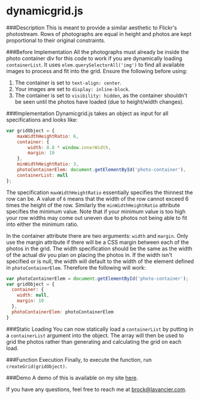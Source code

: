 # dynamicgrid.js

###Description
This is meant to provide a similar aesthetic to Flickr's photostream. Rows of photographs are equal in height and photos are kept proportional to their original constraints.

###Before Implementation
All the photographs must already be inside the photo container div for this code to work if you are dynamically loading `containerList`. It uses `elem.querySelectorAll('img')` to find all available images to process and fit into the grid.
Ensure the following before using:
1. The container is set to `text-align: center`.
2. Your images are set to `display: inline-block`.
3. The container is set to `visibility: hidden`, as the container shouldn't be seen until the photos have loaded (due to height/width changes).

###Implementation
Dynamicgrid.js takes an object as input for all specifications and looks like:

```javascript
var gridObject = {
	maxWidthHeightRatio: 6,
	container: {
		width: 0.8 * window.innerWidth,
		margin: 10
	},
	minWidthHeightRatio: 3,
	photoContainerElem: document.getElementById('photo-container'),
	containerList: null
};
```

The specification `maxWidthHeightRatio` essentially specifies the thinnest the row can be. A value of `6` means that the width of the row cannot exceed 6 times the height of the row. Similarly the `minWidthHeightRatio` attribute specifies the minimum value. Note that if your minimum value is too high your row widths may come out uneven due to photos not being able to fit into either the minimum ratio.

In the container attribute there are two arguments: `width` and `margin`. Only use the margin attribute if there will be a CSS margin between each of the photos in the grid. The width specification should be the same as the width of the actual div you plan on placing the photos in. If the width isn't specified or is null, the width will default to the width of the element defined in `photoContainerElem`. Therefore the following will work:

```javascript
var photoContainerElem = document.getElementById('photo-container');
var gridObject = {
  container: {
    width: null,
    margin: 10
  },
  photoContainerElem: photoContainerElem
}
```

###Static Loading
You can now statically load a `containerList` by putting in a `containerList` argument into the object. The array will then be used to grid the photos rather than generating and calculating the grid on each load.

###Function Execution
Finally, to execute the function, run `createGrid(gridObject)`.

###Demo
A demo of this is available on my site [here](http://lavancier.com/dynamicgrid/test.html).

If you have any questions, feel free to reach me at [brock@lavancier.com](brock@lavancier.com).
